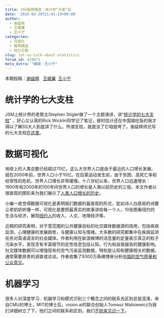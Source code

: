 ```yaml
---
title: COS每周精选：统计学“大家”谈
date: '2015-03-29T21:01:19+00:00'
author:
  - 谢益辉
  - 王威廉
  - 王小宁
categories:
  - 可视化
  - 每周精选
  - 统计之都
slug: let-us-talk-about-statistics
forum_id: 419071
meta_extra: "编辑：王小宁"
---
```


本期投稿：[谢益辉](http://yihui.name/)   [王威廉](http://weibo.com/u/1657470871?from=feed&loc=avatar)  [王小宁](http://weibo.com/wangxiaoningtongxue/profile?rightmod=1&wvr=6&mod=personinfo)

# 统计学的七大支柱

JSM上统计界的老帮主Stephen Stigler做了一个主题演讲，讲“[统计学的七大支柱](http://blogs.sas.com/content/iml/2014/08/05/stiglers-seven-pillars-of-statistical-wisdom/)” ，好心又认真的Rick Wicklin同学记了笔记，彼时估计还在中国城吃饭的我才得以了解SS大人到底讲了什么。所谓支柱，就是没了它咱就垮了。谢益辉师兄写的七大支柱[在这里](http://yihui.name/cn/2014/09/seven-pillars/)。

<!--more-->

# 数据可视化

地球上的人类总数已经超过70亿，这么大世界人口是由于最近的人口增长发展。就在2000年前，世界人口小于10亿。在启蒙运动发生前，由于贫困、高死亡率和经常性的危机，世界人口增长非常缓慢。十八世纪以来，世界人口迅速增长：1900年和2000年的100年间世界人口的增长是人类以前历史的三倍，本文作者以很直观的图形来为我们展示了[人类人口增长的历史](http://ourworldindata.org/data/population-growth-vital-statistics/world-population-growth/)。

小编一直觉得数据可视化是表明我们数据的最直观的形式，犹如诗人白居易的诗要让老奶奶听懂一样，可视化是要把最真实的故事讲给每一个人，10张图看纽约的生活与经济，展现[纽约人](http://www.36dsj.com/archives/26407)的收入、人文、地理经济等。

近期的研究表明，对于宽范围的公共健康目标的社交媒体数据源的效用，包括疾病监测，心理健康的发展趋势，与健康认知与情绪。大多数的研究都集中在疾病监测任务对英语语言的社会媒体。作者利用在新浪微博的消息量的定量表示真正的粒子污染水平，发现含有丰富细节的定性信息包括认知，行为和自我报告的健康影响。社交媒体数据可以增强现有的空气污染监测数据，特别是认知和健康相关的数据，通常需要昂贵的调查或访谈。作者收集了9300万条微博来分析[中国的空气质量和公众意见](http://www.jmir.org/2015/1/e22/)。

# 机器学习

很多人对深度学习、机器学习和模式识别三个概念之间的联系去区别总是混淆，来自CMU的博士，MIT的博士后，vision.ai的联合创始人Tomasz Malisiewicz为我们详细树立了下，他们之间的联系和区别，我们[不妨来见识一下](http://www.36dsj.com/archives/26463)。
